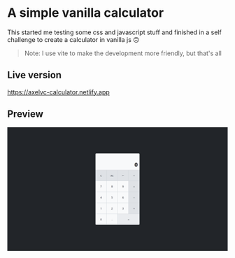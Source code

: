 # A simple vanilla calculator

This started me testing some css and javascript stuff and finished in a self challenge to create a calculator in vanilla js 🙃

> Note: I use vite to make the development more friendly, but that's all

## Live version

https://axelvc-calculator.netlify.app

## Preview

![screenshot](screenshot.png)
